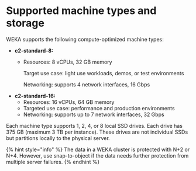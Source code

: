 # Supported machine types and storage

WEKA supports the following compute-optimized machine types:&#x20;

* **c2-standard-8:**
  *   Resources: 8 vCPUs, 32 GB memory

      Target use case: light use workloads, demos, or test environments

      Networking: supports 4 network interfaces, 16 Gbps
* **c2-standard-16:**
  * Resources: 16 vCPUs, 64 GB memory
  * Targeted use case: performance and production environments
  * Networking: supports up to 7 network interfaces, 32 Gbps

Each machine type supports 1, 2, 4, or 8 local SSD drives. Each drive has 375 GB (maximum 3 TB per instance). These drives are not individual SSDs but partitions locally to the physical server.

{% hint style="info" %}
The data in a WEKA cluster is protected with N+2 or N+4. However, use snap-to-object if the data needs further protection from multiple server failures.
{% endhint %}
